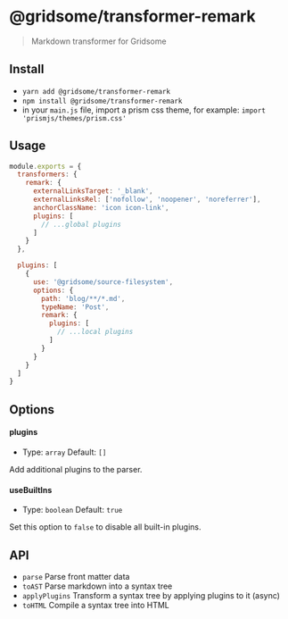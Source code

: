 # @gridsome/transformer-remark

> Markdown transformer for Gridsome

## Install
- `yarn add @gridsome/transformer-remark`
- `npm install @gridsome/transformer-remark`
- in your `main.js` file, import a prism css theme, for example: `import 'prismjs/themes/prism.css'`

## Usage

```js
module.exports = {
  transformers: {
    remark: {
      externalLinksTarget: '_blank',
      externalLinksRel: ['nofollow', 'noopener', 'noreferrer'],
      anchorClassName: 'icon icon-link',
      plugins: [
        // ...global plugins
      ]
    }
  },

  plugins: [
    {
      use: '@gridsome/source-filesystem',
      options: {
        path: 'blog/**/*.md',
        typeName: 'Post',
        remark: {
          plugins: [
            // ...local plugins
          ]
        }
      }
    }
  ]
}
```

## Options

#### plugins

- Type: `array` Default: `[]`

Add additional plugins to the parser.

#### useBuiltIns

- Type: `boolean` Default: `true`

Set this option to `false` to disable all built-in plugins.

## API

- `parse` Parse front matter data 
- `toAST` Parse markdown into a syntax tree
- `applyPlugins` Transform a syntax tree by applying plugins to it (async)
- `toHTML` Compile a syntax tree into HTML

